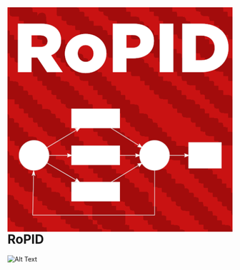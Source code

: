 <img align="right" src="logo/Logo.png" style="margin-left: 15px">


# RoPID

![Alt Text](https://gfycat.com/FirsthandVibrantFlounder.gif)


